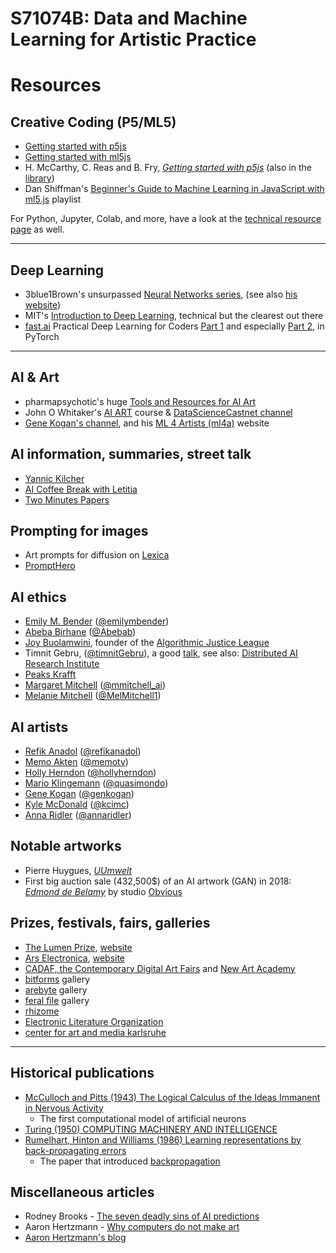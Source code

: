 # S71074B: Data and Machine Learning for Artistic Practice  
# Resources

<!---
Convert this to HTML with https://markdowntohtml.com
-->

## Creative Coding (P5/ML5)

- [Getting started with p5js](https://p5js.org/get-started/)
- [Getting started with ml5js](https://learn.ml5js.org/)
- H. McCarthy, C. Reas and B. Fry, [*Getting started with p5js*](https://openlab.citytech.cuny.edu/emergingmedia/files/2019/03/Make_Getting-Started-with-p5dotjs.pdf) (also in the [library](https://librarysearch.gold.ac.uk/primo-explore/fulldisplay?docid=44GOL_SYMPHONY272547&vid=44GOL_VU1&search_scope=default_scope&tab=default_tab&lang=en_US&context=L))
- Dan Shiffman's [Beginner's Guide to Machine Learning in JavaScript with ml5.js](https://www.youtube.com/watch?v=26uABexmOX4&list=PLRqwX-V7Uu6YPSwT06y_AEYTqIwbeam3y) playlist

For Python, Jupyter, Colab, and more, have a look at the [technical resource page](python.setup/Technical-Resources.md) as well.

---

## Deep Learning

- 3blue1Brown's unsurpassed [Neural Networks series](https://www.youtube.com/watch?v=aircAruvnKk&list=PLZHQObOWTQDNU6R1_67000Dx_ZCJB-3pi), (see also [his website](https://www.3blue1brown.com/lessons/neural-networks))
- MIT's [Introduction to Deep Learning](https://www.youtube.com/watch?v=QDX-1M5Nj7s&list=PLTZ1bhP8GBuTCqeY19TxhHyrwFiot42_U), technical but the clearest out there
- [fast.ai](https://www.fast.ai/) Practical Deep Learning for Coders [Part 1](https://www.youtube.com/watch?v=8SF_h3xF3cE&list=PLfYUBJiXbdtSvpQjSnJJ_PmDQB_VyT5iU) and especially [Part 2](https://www.youtube.com/watch?v=_7rMfsA24Ls&list=PLfYUBJiXbdtRUvTUYpLdfHHp9a58nWVXP), in PyTorch

---

## AI & Art

- pharmapsychotic's huge [Tools and Resources for AI Art](https://pharmapsychotic.com/tools.html)
- John O Whitaker's [AI ART](https://github.com/johnowhitaker/aiaiart) course & [DataScienceCastnet channel](https://www.youtube.com/@datasciencecastnet)
- [Gene Kogan's channel](https://www.youtube.com/@GeneKogan), and his [ML 4 Artists (ml4a)](https://ml4a.net/) website

## AI information, summaries, street talk

- [Yannic Kilcher](https://www.youtube.com/@YannicKilcher)
- [AI Coffee Break with Letitia](https://www.youtube.com/@AICoffeeBreak)
- [Two Minutes Papers](https://www.youtube.com/@TwoMinutePapers)

## Prompting for images

- Art prompts for diffusion on [Lexica](https://lexica.art/)
- [PromptHero](https://prompthero.com/)

## AI ethics

- [Emily M. Bender](https://faculty.washington.edu/ebender/) ([@emilymbender](https://twitter.com/emilymbender))
- [Abeba Birhane](https://abebabirhane.com/) ([@Abebab](https://abebabirhane.com/))
- [Joy Buolamwini](https://www.media.mit.edu/people/joyab/overview/), founder of the [Algorithmic Justice League](https://www.ajlunited.org)
- Timnit Gebru, ([@timnitGebru](https://twitter.com/timnitGebru)), a good [talk](https://www.youtube.com/watch?v=b_--xrN3eso), see also: [Distributed AI Research Institute](https://www.dair-institute.org/)
- [Peaks Krafft](https://www.arts.ac.uk/creative-computing-institute/people/peaks-krafft)
- [Margaret Mitchell](https://m-mitchell.com/) ([@mmitchell_ai](https://twitter.com/mmitchell_ai))
- [Melanie Mitchell](https://melaniemitchell.me/) ([@MelMitchell1](https://twitter.com/MelMitchell1))

## AI artists

- [Refik Anadol](https://refikanadol.com/) ([@refikanadol](https://twitter.com/refikanadol))
- [Memo Akten](https://www.memo.tv/) ([@memotv](https://twitter.com/memotv))
- [Holly Herndon](https://www.hollyherndon.com/) ([@hollyherndon](https://twitter.com/hollyherndon))
- [Mario Klingemann](https://quasimondo.com/) ([@quasimondo](https://twitter.com/quasimondo))
- [Gene Kogan](https://genekogan.com/) ([@genkogan](https://twitter.com/genekogan))
- [Kyle McDonald](https://kylemcdonald.net/) ([@kcimc](https://twitter.com/kcimc))
- [Anna Ridler](https://annaridler.com/) ([@annaridler](https://twitter.com/annaridler))

## Notable artworks

- Pierre Huygues, [*UUmwelt*](https://www.serpentinegalleries.org/whats-on/pierre-huyghe-uumwelt/)
- First big auction sale (432,500$) of an AI artwork (GAN) in 2018: [*Edmond de Belamy*](https://en.wikipedia.org/wiki/Edmond_de_Belamy) by studio [Obvious](https://obvious-art.com/)

## Prizes, festivals, fairs, galleries

- [The Lumen Prize](https://www.youtube.com/@thelumenprize229), [website](https://www.lumenprize.com/)
- [Ars Electronica](https://www.youtube.com/@arselectronica), [website](https://ars.electronica.art/news/en/)
- [CADAF, the Contemporary Digital Art Fairs](https://www.youtube.com/@cadaf79) and [New Art Academy](https://www.newartacademy.com/)
- [bitforms](https://bitforms.art/) gallery
- [arebyte](https://www.arebyte.com/) gallery
- [feral file](https://feralfile.com/) gallery
- [rhizome](https://rhizome.org/)
- [Electronic Literature Organization](https://eliterature.org/)
- [center for art and media karlsruhe](https://zkm.de/en/keyword/digital-art)

---

## Historical publications

- [McCulloch and Pitts (1943) The Logical Calculus of the Ideas Immanent in Nervous Activity](https://www.cs.cmu.edu/~./epxing/Class/10715/reading/McCulloch.and.Pitts.pdf)
  - The first computational model of artificial neurons
- [Turing (1950) COMPUTING MACHINERY AND INTELLIGENCE](https://www.cs.ox.ac.uk/activities/ieg/e-library/sources/t_article.pdf)
- [Rumelhart, Hinton and Williams (1986) Learning representations by back-propagating errors](https://www.iro.umontreal.ca/~vincentp/ift3395/lectures/backprop_old.pdf)
  - The paper that introduced [backpropagation](https://en.wikipedia.org/wiki/Backpropagation)
 
## Miscellaneous articles

- Rodney Brooks - [The seven deadly sins of AI predictions](https://www.technologyreview.com/2017/10/06/241837/the-seven-deadly-sins-of-ai-predictions/)
- Aaron Hertzmann - [Why computers do not make art](https://medium.com/@aaronhertzmann/why-computers-do-not-make-art-6c7f9bff6b04)
- [Aaron Hertzmann's blog](https://aaronhertzmann.com)
